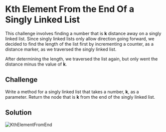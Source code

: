 # Kth Element From the End Of a Singly Linked List
This challenge involves finding a number that is **k** distance away on a singly linked list.
Since singly linked lists only allow direction going forward, we decided 
to find the length of the list first by incrementing a counter, as a distance marker, as we traversed the singly linked list.

After determining the length, we traversed the list again, but only went the distance minus the value of **k**.

## Challenge
Write a method for a singly linked list that takes a number, **k**, as a parameter.
Return the node that is **k** from the end of the singly linked list.

## Solution
![KthElementFromEnd](/assets/KthElementFromEnd.jpg)